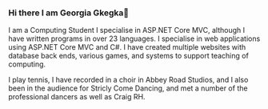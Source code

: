 ### Hi there I am Georgia Gkegka👋
I am a Computing Student I specialise in ASP.NET Core MVC, although I have written programs in over 23 languages. I specialise in web applications using ASP.NET Core MVC and C#. I have created multiple websites with database back ends, various games, and systems to support teaching of computing.

I play tennis, I have recorded in a choir in Abbey Road Studios, and I also been in the audience for Stricly Come Dancing, and met a number of the professional dancers as well as Craig RH.

